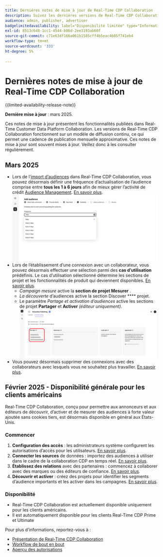 ```yaml
---
title: Dernières notes de mise à jour de Real-Time CDP Collaboration
description: Suivez les dernières versions de Real-Time CDP Collaboration
audience: admin, publisher, advertiser
badgelimitedavailability: label="Disponibilité limitée" type="Informative" url="https://helpx.adobe.com/legal/product-descriptions/real-time-customer-data-platform-collaboration.html newtab=true"
exl-id: 8513c648-1cc1-4544-b86d-2ee3193ab60f
source-git-commit: c71e63df166a061b1585cff4b5eac4605f741eb4
workflow-type: tm+mt
source-wordcount: '333'
ht-degree: 5%

---
```


# Dernières notes de mise à jour de Real-Time CDP Collaboration

{{limited-availability-release-note}}

**Dernière mise à jour** : mars 2025.

Ces notes de mise à jour présentent les fonctionnalités publiées dans Real-Time Customer Data Platform Collaboration. Les versions de Real-Time CDP Collaboration fonctionnent sur un modèle de diffusion continu, ce qui permet une cadence de publication mensuelle approximative. Ces notes de mise à jour sont souvent mises à jour. Veillez donc à les consulter régulièrement.

## Mars 2025

* Lors de l’[import d’audiences](/help/guide/setup/onboard-audiences.md) dans Real-Time CDP Collaboration, vous pouvez désormais définir une fréquence d’actualisation de l’audience comprise entre **tous les 1 à 6 jours** afin de mieux gérer l’activité de crédit [Audience Management](/help/guide/setup/my-activity.md#types-of-activities). [En savoir plus](/help/guide/setup/onboard-audiences.md#schedule). <br> ![Écran de planification affichant différents intervalles de fréquence pour la mise à jour de l’appartenance à l’audience.](/help/assets/setup/add-manage-audiences/Step-Schedule-Set-Frequency.png "Écran de planification affichant différents intervalles de fréquence pour la mise à jour de l’appartenance à l’audience.")
* Lors de l’établissement d’une connexion avec un collaborateur, vous pouvez désormais effectuer une sélection parmi des **cas d’utilisation** prédéfinis. Le cas d’utilisation sélectionné détermine les sections de projet et les fonctionnalités de produit qui deviennent disponibles. [En savoir plus](/help/guide/collaborate/manage-projects.md#project-use-cases).
   * *Campaign mesure* active la **section de projet Mesurer** .
   * *La découverte* d’audiences active la section Discover **** projet.
   * Le paramètre *Partage et activation d’audiences* active les sections de projet **Partager** et **Activer** *(éditeur uniquement)*. <br> ![Cas d’utilisation mis en surbrillance dans la vue de connexion.](/help/assets/release-notes/2025/use-cases.png "Cas d’utilisation mis en surbrillance dans la vue de connexion.")
* Vous pouvez désormais supprimer des connexions avec des collaborateurs avec lesquels vous ne souhaitez plus travailler. [En savoir plus](/help/guide/connect/establishing-connections.md#delete-connections).


## Février 2025 - Disponibilité générale pour les clients américains

Real-Time CDP Collaboration, conçu pour permettre aux annonceurs et aux éditeurs de découvrir, d’activer et de mesurer des audiences à forte valeur ajoutée sans cookies tiers, est désormais disponible en général aux États-Unis.

### Commencer

1. **Configuration des accès** : les administrateurs système configurent les autorisations d’accès pour les utilisateurs. [En savoir plus](/help/guide/permissions/manage-user-access.md#RTCDP-collaboration-access).
2. **Connecter les sources** de données : importez des audiences à utiliser dans le cadre de la collaboration CDP en temps réel. [En savoir plus](/help/guide/setup/onboard-audiences.md).
3. **Établissez des relations** avec des partenaires : commencez à collaborer avec des marques ou des éditeurs de confiance. [En savoir plus](/help/guide/connect/establishing-connections.md).
4. **Découvrir et activer** : créez des projets pour identifier les segments d’audience importants et les activer dans les campagnes. [En savoir plus](/help/guide/collaborate/manage-projects.md).

### Disponibilité

* Real-Time CDP Collaboration est actuellement disponible uniquement pour les clients américains.
* Il est automatiquement disponible pour les clients Real-Time CDP Prime et Ultimate

Pour plus d’informations, reportez-vous à :

* [Présentation de Real-Time CDP Collaboration](/help/guide/home.md)
* [Workflow de bout en bout](/help/guide/end-to-end-workflow.md)
* [Aperçu des autorisations](/help/guide/permissions/overview.md)
